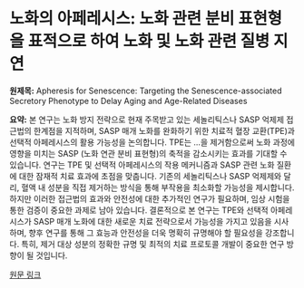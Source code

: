# 노화의 아페레시스: 노화 관련 분비 표현형을 표적으로 하여 노화 및 노화 관련 질병 지연

**원제목:** Apheresis for Senescence: Targeting the Senescence-associated Secretory Phenotype to Delay Aging and Age-Related Diseases

**요약:** 본 연구는 노화 방지 전략으로 현재 주목받고 있는 세놀리틱스나 SASP 억제제 접근법의 한계점을 지적하며,  SASP 매개 노화를 완화하기 위한 치료적 혈장 교환(TPE)과 선택적 아페레시스의 활용 가능성을 논의합니다.  TPE는 …을 제거함으로써  노화 과정에 영향을 미치는 SASP (노화 연관 분비 표현형)의 축적을 감소시키는 효과를 기대할 수 있습니다.  연구는 TPE 및 선택적 아페레시스의 작용 메커니즘과  SASP 관련 노화 질환에 대한 잠재적 치료 효과에 초점을 맞춥니다.  기존의 세놀리틱스나 SASP 억제제와 달리,  혈액 내 성분을 직접 제거하는 방식을 통해 부작용을 최소화할 가능성을 제시합니다.  하지만 이러한 접근법의 효과와 안전성에 대한 추가적인 연구가 필요하며,  임상 시험을 통한 검증이 중요한 과제로 남아 있습니다.  결론적으로 본 연구는  TPE와 선택적 아페레시스가  SASP 매개 노화에 대한 새로운 치료 전략으로서 가능성을 가지고 있음을 시사하며,  향후 연구를 통해  그 효능과 안전성을  더욱 명확히 규명해야 할 필요성을 강조합니다.  특히,  제거 대상 성분의 정확한 규명 및 최적의 치료 프로토콜 개발이  중요한 연구 방향이 될 것입니다.

[원문 링크](https://www.sciencedirect.com/science/article/pii/S1568163725001783)
